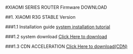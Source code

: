 #XIAOMI SERIES ROUTER Firmware DOWNLOAD



##1. XIAOMI R3G STABLE Version

 

 <!-- 
	//行内式的链接:
	[超链接名](../../system-rom/cloud-hotspot-xiaomi-R3G.zip "超链接title")
	//参考式的链接:
	[超链接名][id]
	[id]: ../system-rom/cloud-hotspot-xiaomi-R3G.zip "Optional Title Here"
	　　所以我就直接这么写了
 -->
###1.1 Installation guide
[system installation tutorial](../guide-install/xiaomi-r3g-tutorial.html "system installation tutorial") 

 
###1.2 system download
<a href="../../system-rom/cloud-hotspot-xiaomi-R3G.zip" target="_blank">Click Here to download</a>

###1.3 CDN ACCELERATION
<a href="https://cdn.cloudshotspot.com/system-rom/cloud-hotspot-xiaomi-R3G.zip" target="_blank">Click Here to download(CDN)</a>